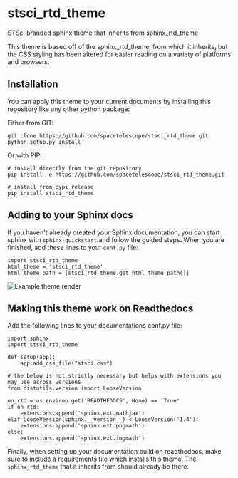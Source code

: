 # stsci_rtd_theme
STScI branded sphinx theme that inherits from sphinx_rtd_theme

This theme is based off of the sphinx_rtd_theme, from which it inherits, but the CSS styling
has been altered for easier reading on a variety of platforms and browsers.

## Installation
You can apply this theme to your current documents by installing this repository like any other python package:

Either from GIT:
```
git clone https://github.com/spacetelescope/stsci_rtd_theme.git
python setup.py install
```
Or with PIP:
```
# install directly from the git repository
pip install -e https://github.com/spacetelescope/stsci_rtd_theme.git

# install from pypi release
pip install stsci_rtd_theme
```
## Adding to your Sphinx docs
If you haven't already created your Sphinx documentation, you can start sphinx with
`sphinx-quickstart` and follow the guided steps. When you are finished,
add these lines to your `conf.py` file:
```
import stsci_rtd_theme
html_theme = 'stsci_rtd_theme'
html_theme_path = [stsci_rtd_theme.get_html_theme_path()]
```
![Example theme render](stsci_rtd_theme_example.png)

## Making this theme work on Readthedocs
Add the following lines to your documentations conf.py file:
```
import sphinx
import stsci_rtd_theme

def setup(app):
    app.add_css_file("stsci.css")

# the below is not strictly necessary but helps with extensions you may use across versions
from distutils.version import LooseVersion

on_rtd = os.environ.get('READTHEDOCS', None) == 'True'
if on_rtd:
    extensions.append('sphinx.ext.mathjax')
elif LooseVersion(sphinx.__version__) < LooseVersion('1.4'):
    extensions.append('sphinx.ext.pngmath')
else:
    extensions.append('sphinx.ext.imgmath')
```
Finally, when setting up your documentation build on readthedocs, make sure to include a requirements file which installs this theme. The `sphinx_rtd_theme` that it inherits from should already be there.
